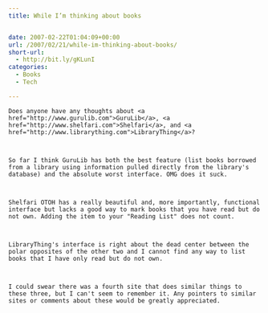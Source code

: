 ```yaml
---
title: While I’m thinking about books


date: 2007-02-22T01:04:09+00:00
url: /2007/02/21/while-im-thinking-about-books/
short-url:
  - http://bit.ly/gKLunI
categories:
  - Books
  - Tech

---
```

<div class='microid-mailto+http:sha1:f12cc359c7c07862d8d1326b9984e7e6a9bc0f4f'>
  
    Does anyone have any thoughts about <a href="http://www.gurulib.com">GuruLib</a>, <a href="http://www.shelfari.com">Shelfari</a>, and <a href="http://www.librarything.com">LibraryThing</a>?
  
  
  
    So far I think GuruLib has both the best feature (list books borrowed from a library using information pulled directly from the library's database) and the absolute worst interface. OMG does it suck.
  
  
  
    Shelfari OTOH has a really beautiful and, more importantly, functional interface but lacks a good way to mark books that you have read but do not own. Adding the item to your "Reading List" does not count.
  
  
  
    LibraryThing's interface is right about the dead center between the polar opposites of the other two and I cannot find any way to list books that I have only read but do not own.
  
  
  
    I could swear there was a fourth site that does similar things to these three, but I can't seem to remember it. Any pointers to similar sites or comments about these would be greatly appreciated.
  
